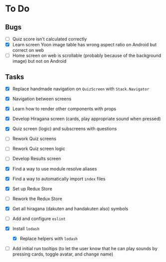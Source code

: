 # To Do

## Bugs

- [ ] Quiz score isn't calculated correctly
- [x] Learn screen Yoon image table has wrong aspect ratio on Android but correct on web
- [ ] Home screen on web is scrollable (probably because of the background image) but not on Android

## Tasks

- [x] Replace handmade navigation on `QuizScreen` with `Stack.Navigator`
- [x] Navigation between screens
- [x] Learn how to render other components with props
- [x] Develop Hiragana screen (cards, play appropriate sound when pressed)
- [x] Quiz screen (logic) and subscreens with questions
- [ ] Rework Quiz screens
- [ ] Rework Quiz screen logic
- [ ] Develop Results screen

- [x] Find a way to use module resolve aliases
- [x] Find a way to automatically import `index` files

- [x] Set up Redux Store
- [ ] Rework the Redux Store

- [x] Get all hiragana (dakuten and handakuten also) symbols

- [ ] Add and configure `eslint`
- [x] Install `lodash`
  - [x] Replace helpers with `lodash`
- [ ] Add initial run tooltips (to let the user know that he can play sounds by
      pressing cards, toggle avatar, and change name)
